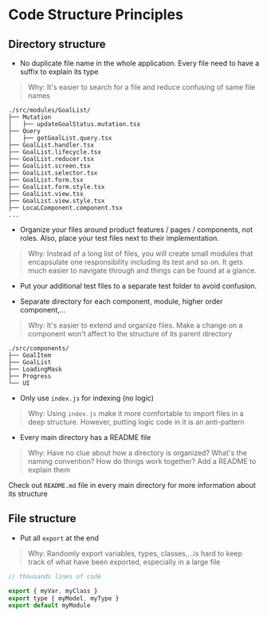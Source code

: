 # Code Structure Principles

## Directory structure

* No duplicate file name in the whole application. Every file need to have a suffix to explain its type

> Why: It's easier to search for a file and reduce confusing of same file names

```
./src/modules/GoalList/
├── Mutation
│   ├── updateGoalStatus.mutation.tsx
├── Query
│   ├── getGoalList.query.tsx
├── GoalList.handler.tsx
├── GoalList.lifecycle.tsx
├── GoalList.reducer.tsx
├── GoalList.screen.tsx
├── GoalList.selector.tsx
├── GoalList.form.tsx
├── GoalList.form.style.tsx
├── GoalList.view.tsx
├── GoalList.view.style.tsx
├── LocaLComponent.component.tsx
...
```

* Organize your files around product features / pages / components, not roles. Also, place your test files next to their implementation.

> Why: Instead of a long list of files, you will create small modules that encapsulate one responsibility including its test and so on. It gets much easier to navigate through and things can be found at a glance.

* Put your additional test files to a separate test folder to avoid confusion.

* Separate directory for each component, module, higher order component,...

> Why: It's easier to extend and organize files. Make a change on a component won't affect to the structure of its parent directory

```
./src/components/
├── GoalItem
├── GoalList
├── LoadingMask
├── Progress
└── UI
```

* Only use `index.js` for indexing (no logic)

> Why: Using `index.js` make it more comfortable to import files in a deep structure. However, putting logic code in it is an anti-pattern

* Every main directory has a README file

> Why: Have no clue about how a directory is organized? What's the naming convention? How do things work together? Add a README to explain them

Check out `README.md` file in every main directory for more information about its structure

## File structure

* Put all `export` at the end

> Why: Randomly export variables, types, classes,...is hard to keep track of what have been exported, especially in a large file

```js
// thousands lines of code

export { myVar, myClass }
export type { myModel, myType }
export default myModule
```
